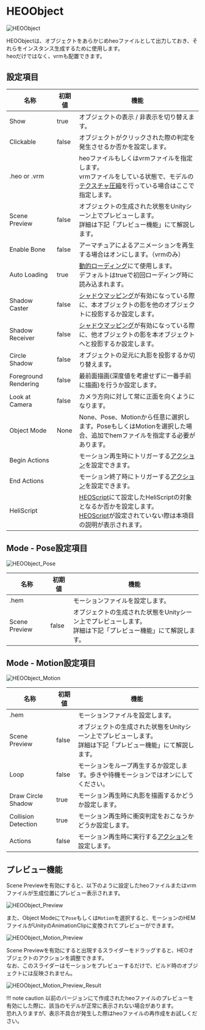 # HEOObject

![HEOObject](img/HEOObject.jpg)

HEOObjectは、オブジェクトをあらかじめheoファイルとして出力しておき、それらをインスタンス生成するために使用します。<br>heoだけではなく、vrmも配置できます。

## 設定項目

| 名称 | 初期値 | 機能 |
| ---- | ---- | ---- |
| Show | true | オブジェクトの表示 / 非表示を切り替えます。 |
| Clickable | false | オブジェクトがクリックされた際の判定を発生させるか否かを設定します。 |
| .heo or .vrm | | heoファイルもしくはvrmファイルを指定します。<br>vrmファイルをしている状態で、モデルの[テクスチャ圧縮](../WorldOptimization/TextureCompression.ja.md)を行っている場合はここで指定します。 |
| Scene Preview | false | オブジェクトの生成された状態をUnityシーン上でプレビューします。<br>詳細は下記「プレビュー機能」にて解説します。 | 
| Enable Bone | false | アーマチュアによるアニメーションを再生する場合はオンにします。（vrmのみ） |
| Auto Loading | true | [動的ローディング](HEOField.md)にて使用します。<br> デフォルトはtrueで初回ローディング時に読み込まれます。 |
| Shadow Caster | false | [シャドウマッピング](HEOWorldSetting.md)が有効になっている際に、本オブジェクトの影を他のオブジェクトに投影するか設定します。 |
| Shadow Receiver | false | [シャドウマッピング](HEOWorldSetting.md)が有効になっている際に、他オブジェクトの影を本オブジェクトへと投影するか設定します。 |
| Circle Shadow | false | オブジェクトの足元に丸影を投影するか切り替えます。 |
| Foreground Rendering | false |最前面描画(深度値を考慮せずに一番手前に描画)を行うか設定します。 |
| Look at Camera | false | カメラ方向に対して常に正面を向くようになります。 |
| Object Mode | None | None、Pose、Motionから任意に選択します。PoseもしくはMotionを選択した場合、追加でhemファイルを指定する必要があります。 |
| Begin Actions | | モーション再生時にトリガーする[アクション](../Actions/ActionsOverview.md)を設定できます。 |
| End Actions | | モーション終了時にトリガーする[アクション](../Actions/ActionsOverview.md)を設定できます。 |
| HeliScript | | [HEOScript](HEOScript.md)にて設定したHeliScriptの対象となるか否かを設定します。<br>[HEOScript](HEOScript.md)が設定されていない際は本項目の説明が表示されます。|

## Mode - Pose設定項目

![HEOObject_Pose](img/HEOObject_Pose.jpg)

| 名称 | 初期値 | 機能 |
| ---- | ---- | ---- |
| .hem | | モーションファイルを設定します。 |
| Scene Preview | false | オブジェクトの生成された状態をUnityシーン上でプレビューします。<br>詳細は下記「プレビュー機能」にて解説します。 |

## Mode - Motion設定項目

![HEOObject_Motion](img/HEOObject_Motion.jpg)

| 名称 | 初期値 | 機能 |
| ---- | ---- | ---- |
| .hem | | モーションファイルを設定します。 |
| Scene Preview | false | オブジェクトの生成された状態をUnityシーン上でプレビューします。<br>詳細は下記「プレビュー機能」にて解説します。 |
| Loop | false | モーションをループ再生するか設定します。歩きや待機モーションではオンにしてください。|
| Draw Circle Shadow | true | モーション再生時に丸影を描画するかどうか設定します。 |
| Collision Detection | true | モーション再生時に衝突判定をおこなうかどうか設定します。 |
| Actions | false | モーション再生時に実行する[アクション](../Actions/ActionsOverview.md)を設定します。|

## プレビュー機能

Scene Previewを有効にすると、以下のように設定したheoファイルまたはvrmファイルが生成位置にプレビュー表示されます。

![HEOObject_Preview](img/HEOObject_Preview.jpg)

また、Object Modeにて`Pose`もしくは`Motion`を選択すると、モーションのHEMファイルがUnityのAnimationClipに変換されてプレビューができます。

![HEOObject_Motion_Preview](img/HEOObject_Motion_Preview.jpg)

Scene Previewを有効にすると出現するスライダーをドラッグすると、HEOオブジェクトのアクションを調整できます。<br>
なお、このスライダーはモーションをプレビューするだけで、ビルド時のオブジェクトには反映されません。

![HEOObject_Motion_Preview_Result](img/HEOObject_Motion_Preview_Result.jpg)

!!! note caution
    以前のバージョンにて作成されたheoファイルのプレビューを有効にした際に、該当のモデルが正常に表示されない場合があります。<br>
    恐れ入りますが、表示不具合が発生した際はheoファイルの再作成をお試しください。
